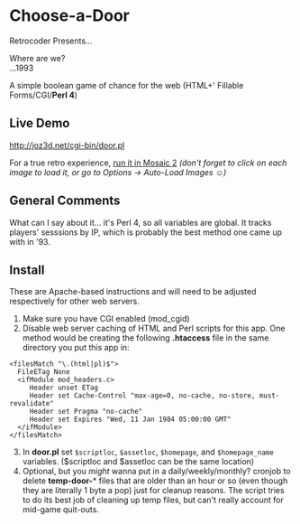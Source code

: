 # Choose-a-Door

Retrocoder Presents...

Where are we?<br>
...1993

A simple boolean game of chance for the web (HTML+' Fillable Forms/CGI/<b>Perl 4</b>)

## Live Demo

http://joz3d.net/cgi-bin/door.pl

For a true retro experience, <a href="https://oldweb.today/?browser=nm2-mac#http://joz3d.net/cgi-bin/door.pl">run it in Mosaic 2</a> _(don't forget to click on each image to load it, or go to Options -> Auto-Load Images ☺️)_

## General Comments

What can I say about it... it's Perl 4, so all variables are global.  It tracks players' sesssions by IP, which is probably the best method one came up with in '93.

## Install
These are Apache-based instructions and will need to be adjusted respectively for other web servers.
1. Make sure you have CGI enabled (mod_cgid)
2. Disable web server caching of HTML and Perl scripts for this app.  One method would be creating the following **.htaccess** file in the same directory you put this app in:
```
<filesMatch "\.(html|pl)$">
  FileETag None
  <ifModule mod_headers.c>
     Header unset ETag
     Header set Cache-Control "max-age=0, no-cache, no-store, must-revalidate"
     Header set Pragma "no-cache"
     Header set Expires "Wed, 11 Jan 1984 05:00:00 GMT"
  </ifModule>
</filesMatch>
```
3. In **door.pl** set `$scriptloc`, `$assetloc`, `$homepage`, and `$homepage_name` variables.  ($scriptloc and $assetloc can be the same location)
4. Optional, but you _might_ wanna put in a daily/weekly/monthly? cronjob to delete **temp-door-*** files that are older than an hour or so (even though they are literally 1 byte a pop) just for cleanup reasons.  The script tries to do its best job of cleaning up temp files, but can't really account for mid-game quit-outs.
